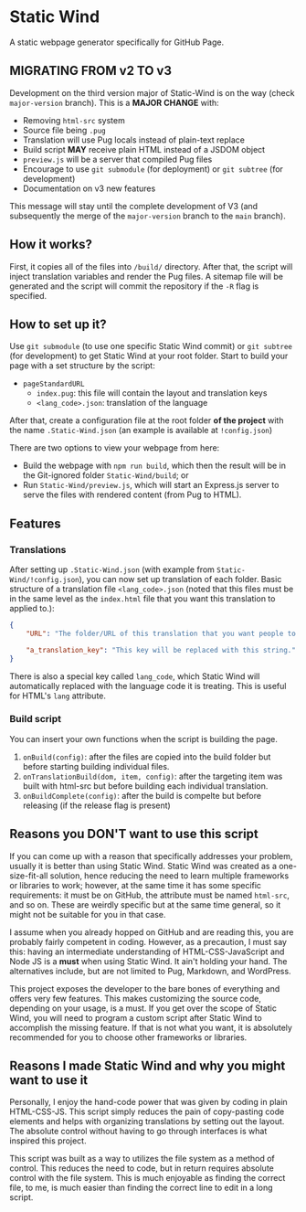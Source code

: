 # Static Wind
A static webpage generator specifically for GitHub Page.

## MIGRATING FROM v2 TO v3
Development on the third version major of Static-Wind is on the way (check `major-version` branch). This is a **MAJOR CHANGE** with:
- Removing `html-src` system
- Source file being `.pug`
- Translation will use Pug locals instead of plain-text replace
- Build script **MAY** receive plain HTML instead of a JSDOM object
- `preview.js` will be a server that compiled Pug files
- Encourage to use `git submodule` (for deployment) or `git subtree` (for development)
- Documentation on v3 new features

This message will stay until the complete development of V3 (and subsequently the merge of the `major-version` branch to the `main` branch).

## How it works?
First, it copies all of the files into `/build/` directory. After that, the script will inject translation variables and render the Pug files. A sitemap file will be generated and the script will commit the repository if the `-R` flag is specified.

## How to set up it?
Use `git submodule` (to use one specific Static Wind commit) or `git subtree` (for development) to get Static Wind at your root folder. Start to build your page with a set structure by the script:
- `pageStandardURL`
    - `index.pug`: this file will contain the layout and translation keys
    - `<lang_code>.json`: translation of the language

After that, create a configuration file at the root folder **of the project** with the name `.Static-Wind.json` (an example is available at `!config.json`)

There are two options to view your webpage from here:
- Build the webpage with `npm run build`, which then the result will be in the Git-ignored folder `Static-Wind/build`; or
- Run `Static-Wind/preview.js`, which will start an Express.js server to serve the files with rendered content (from Pug to HTML).

## Features
### Translations
After setting up `.Static-Wind.json` (with example from `Static-Wind/!config.json`), you can now set up translation of each folder. Basic structure of a translation file `<lang_code>.json` (noted that this files must be in the same level as the `index.html` file that you want this translation to applied to.):
```json
{
    "URL": "The folder/URL of this translation that you want people to access",

    "a_translation_key": "This key will be replaced with this string."
}
```

There is also a special key called `lang_code`, which Static Wind will automatically replaced with the language code it is treating. This is useful for HTML's `lang` attribute.

### Build script
You can insert your own functions when the script is building the page.
1. `onBuild(config)`: after the files are copied into the build folder but before starting building individual files.
1. `onTranslationBuild(dom, item, config)`: after the targeting item was built with html-src but before building each individual translation.
1. `onBuildComplete(config)`: after the build is compelte but before releasing (if the release flag is present)

## Reasons you DON'T want to use this script
If you can come up with a reason that specifically addresses your problem, usually it is better than using Static Wind. Static Wind was created as a one-size-fit-all solution, hence reducing the need to learn multiple frameworks or libraries to work; however, at the same time it has some specific requirements: it must be on GitHub, the attribute must be named `html-src`, and so on. These are weirdly specific but at the same time general, so it might not be suitable for you in that case.

I assume when you already hopped on GitHub and are reading this, you are probably fairly competent in coding. However, as a precaution, I must say this: having an intermediate understanding of HTML-CSS-JavaScript and Node JS is a **must** when using Static Wind. It ain't holding your hand. The alternatives include, but are not limited to Pug, Markdown, and WordPress.

This project exposes the developer to the bare bones of everything and offers very few features. This makes customizing the source code, depending on your usage, is a must. If you get over the scope of Static Wind, you will need to program a custom script after Static Wind to accomplish the missing feature. If that is not what you want, it is absolutely recommended for you to choose other frameworks or libraries.

## Reasons I made Static Wind and why you might want to use it
Personally, I enjoy the hand-code power that was given by coding in plain HTML-CSS-JS. This script simply reduces the pain of copy-pasting code elements and helps with organizing translations by setting out the layout. The absolute control without having to go through interfaces is what inspired this project.

This script was built as a way to utilizes the file system as a method of control. This reduces the need to code, but in return requires absolute control with the file system. This is much enjoyable as finding the correct file, to me, is much easier than finding the correct line to edit in a long script.